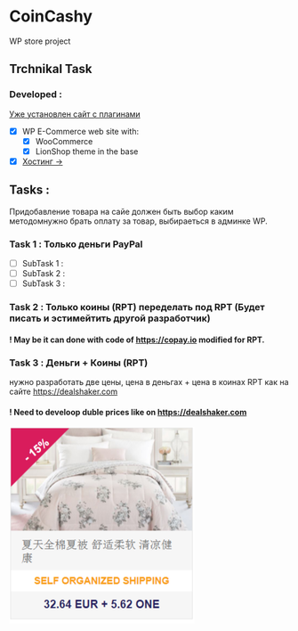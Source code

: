# CoinCashy
WP store project
## Trchnikal Task
### Developed : 
[Уже установлен сайт с плагинами](https://coincashy.com/)

- [x] WP E-Commerce web site with: 
    - [x] WooCommerce
    - [x] LionShop theme in the base
- [x] [Хостинг ->](https://www.meistertask.com/app/task/qAGv9Bl9/done-earlear)

## Tasks : 
Придобавление товара на сайе должен быть выбор каким методомнужно брать оплату за товар, выбираеться в админке WP.
### Task 1 : Только деньги PayPal
- [ ] SubTask 1 :
- [ ] SubTask 2 :
- [ ] SubTask 3 :
### Task 2 : Только коины (RPT) переделать под RPT (Будет писать и эстимейтить другой разработчик)
#### ! May be it can done with code of https://copay.io modified for RPT.

### Task 3 : Деньги + Коины (RPT)
нужно разработать две цены, цена в деньгах + цена в коинах RPT как на сайте https://dealshaker.com 
#### ! Need to develoop duble prices like on https://dealshaker.com 
![](https://github.com/gda2016/CoinCashy/blob/master/task%203.png)

